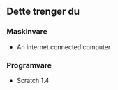 ## Dette trenger du

### Maskinvare

- An internet connected computer

### Programvare

- Scratch 1.4